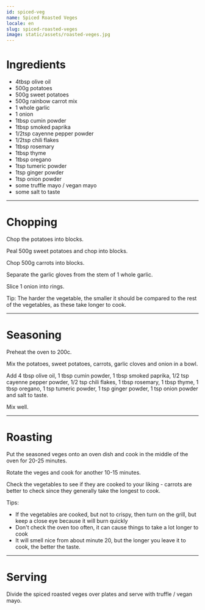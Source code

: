 ```yaml
---
id: spiced-veg
name: Spiced Roasted Veges
locale: en
slug: spiced-roasted-veges
image: static/assets/roasted-veges.jpg
---
```


# Ingredients

- 4tbsp olive oil
- 500g potatoes 
- 500g sweet potatoes 
- 500g rainbow carrot mix 
- 1 whole garlic 
- 1 onion 
- 1tbsp cumin powder
- 1tbsp smoked paprika
- 1/2tsp cayenne pepper powder
- 1/2tsp chili flakes
- 1tbsp rosemary
- 1tbsp thyme
- 1tbsp oregano
- 1tsp tumeric powder
- 1tsp ginger powder
- 1tsp onion powder
- some truffle mayo / vegan mayo
- some salt to taste

---

# Chopping

Chop the potatoes into blocks.

Peal 500g sweet potatoes and chop into blocks.

Chop 500g carrots into blocks.

Separate the garlic gloves from the stem of 1 whole garlic.

Slice 1 onion into rings.

Tip: The harder the vegetable, the smaller it should be compared to the rest of the vegetables, as these take longer to cook.

---

# Seasoning

Preheat the oven to 200c.

Mix the potatoes, sweet potatoes, carrots, garlic cloves and onion in a bowl.

Add 4 tbsp olive oil, 1 tbsp cumin powder, 1 tbsp smoked paprika, 1/2 tsp cayenne pepper powder, 1/2 tsp chili flakes, 1 tbsp rosemary, 1 tbsp thyme, 1 tbsp oregano, 1 tsp tumeric powder, 1 tsp ginger powder, 1 tsp onion powder and salt to taste.

Mix well.

---

# Roasting

Put the seasoned veges onto an oven dish and cook in the middle of the oven for 20-25 minutes.

Rotate the veges and cook for another 10-15 minutes.

Check the vegetables to see if they are cooked to your liking - carrots are better to check since they generally take the longest to cook. 

Tips:

- If the vegetables are cooked, but not to crispy, then turn on the grill, but keep a close eye because it will burn quickly
- Don't check the oven too often, it can cause things to take a lot longer to cook
- It will smell nice from about minute 20, but the longer you leave it to cook, the better the taste.

---

# Serving

Divide the spiced roasted veges over plates and serve with truffle / vegan mayo.
